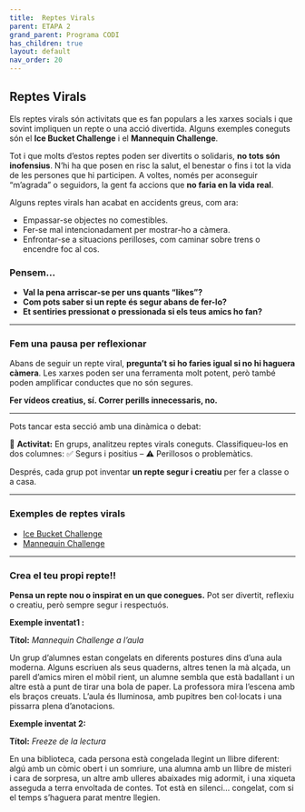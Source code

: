 ```yaml
---
title:  Reptes Virals
parent: ETAPA 2
grand_parent: Programa CODI
has_children: true
layout: default
nav_order: 20
---
```



## Reptes Virals

Els reptes virals són activitats que es fan populars a les xarxes socials i que sovint impliquen un repte o una acció divertida. Alguns exemples coneguts són el **Ice Bucket Challenge** i el **Mannequin Challenge**.



Tot i que molts d’estos reptes poden ser divertits o solidaris, **no tots són inofensius**. N’hi ha que posen en risc la salut, el benestar o fins i tot la vida de les persones que hi participen. A voltes, només per aconseguir “m’agrada” o seguidors, la gent fa accions que **no faria en la vida real**.

Alguns reptes virals han acabat en accidents greus, com ara:

* Empassar-se objectes no comestibles.
* Fer-se mal intencionadament per mostrar-ho a càmera.
* Enfrontar-se a situacions perilloses, com caminar sobre trens o encendre foc al cos.

### **Pensem...**

* **Val la pena arriscar-se per uns quants “likes”?**
* **Com pots saber si un repte és segur abans de fer-lo?**
* **Et sentiries pressionat o pressionada si els teus amics ho fan?**

---

### **Fem una pausa per reflexionar**

Abans de seguir un repte viral, **pregunta’t si ho faries igual si no hi haguera càmera**. Les xarxes poden ser una ferramenta molt potent, però també poden amplificar conductes que no són segures.

**Fer vídeos creatius, sí. Correr perills innecessaris, no.**

---

Pots tancar esta secció amb una dinàmica o debat:

🎤 **Activitat:**
En grups, analitzeu reptes virals coneguts. Classifiqueu-los en dos columnes:
✅ Segurs i positius – ⚠️ Perillosos o problemàtics.

Després, cada grup pot inventar **un repte segur i creatiu** per fer a classe o a casa.

---

### **Exemples de reptes virals**


* [Ice Bucket Challenge](https://es.wikipedia.org/wiki/Ice_Bucket_Challenge)
* [Mannequin Challenge](https://es.wikipedia.org/wiki/Mannequin_Challenge)


---

### **Crea el teu propi repte!!**

**Pensa un repte nou o inspirat en un que conegues.** Pot ser divertit, reflexiu o creatiu, però sempre segur i respectuós.



**Exemple inventat1 :**

**Títol:** *Mannequin Challenge a l’aula*

Un grup d’alumnes estan congelats en diferents postures dins d’una aula moderna. Alguns escriuen als seus quaderns, altres tenen la mà alçada, un parell d’amics miren el mòbil rient, un alumne sembla que està badallant i un altre està a punt de tirar una bola de paper. La professora mira l’escena amb els braços creuats. L’aula és lluminosa, amb pupitres ben col·locats i una pissarra plena d’anotacions.

**Exemple inventat 2:**

**Títol:** *Freeze de la lectura*

En una biblioteca, cada persona està congelada llegint un llibre diferent: algú amb un còmic obert i un somriure, una alumna amb un llibre de misteri i cara de sorpresa, un altre amb ulleres abaixades mig adormit, i una xiqueta asseguda a terra envoltada de contes. Tot està en silenci... congelat, com si el temps s’haguera parat mentre llegien.